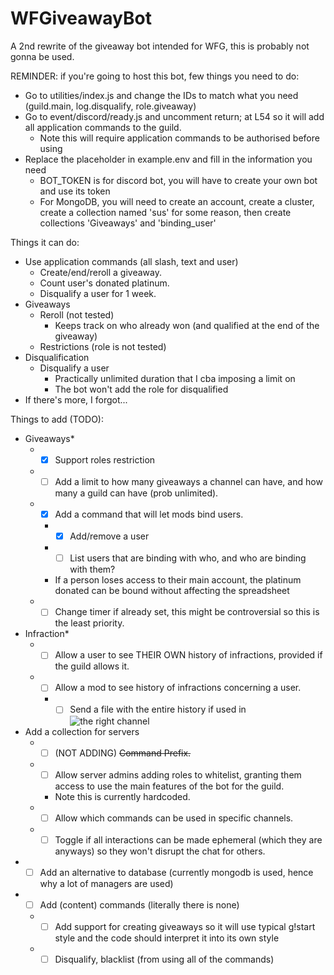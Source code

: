 # WFGiveawayBot
A 2nd rewrite of the giveaway bot intended for WFG, this is probably not gonna be used.


REMINDER: if you're going to host this bot, few things you need to do:
* Go to utilities/index.js and change the IDs to match what you need (guild.main, log.disqualify, role.giveaway)
* Go to event/discord/ready.js and uncomment return; at L54 so it will add all application commands to the guild.
  * Note this will require application commands to be authorised before using
* Replace the placeholder in example.env and fill in the information you need
  * BOT_TOKEN is for discord bot, you will have to create your own bot and use its token
  * For MongoDB, you will need to create an account, create a cluster, create a collection named 'sus' for some reason, then create collections 'Giveaways' and 'binding_user'

Things it can do:
* Use application commands (all slash, text and user)
  * Create/end/reroll a giveaway.
  * Count user's donated platinum.
  * Disqualify a user for 1 week.
* Giveaways
  * Reroll (not tested)
    * Keeps track on who already won (and qualified at the end of the giveaway)
  * Restrictions (role is not tested)
* Disqualification
  * Disqualify a user
    * Practically unlimited duration that I cba imposing a limit on
    * The bot won't add the role for disqualified
* If there's more, I forgot...

Things to add (TODO):
* Giveaways*
  * - [x] Support roles restriction
  * - [ ] Add a limit to how many giveaways a channel can have, and how many a guild can have (prob unlimited).
  * - [x] Add a command that will let mods bind users.
    * - [x] Add/remove a user
    * - [ ] List users that are binding with who, and who are binding with them?
    * If a person loses access to their main account, the platinum donated can be bound without affecting the spreadsheet
  * - [ ] Change timer if already set, this might be controversial so this is the least priority.
* Infraction*
  * - [ ] Allow a user to see THEIR OWN history of infractions, provided if the guild allows it.
  * - [ ] Allow a mod to see history of infractions concerning a user.
    * - [ ] Send a file with the entire history if used in ![the right channel](https://i.imgur.com/wBjmBZd.png)
* Add a collection for servers
  * - [ ] (NOT ADDING) ~~Command Prefix.~~
  * - [ ] Allow server admins adding roles to whitelist, granting them access to use the main features of the bot for the guild.
    * Note this is currently hardcoded.
  * - [ ] Allow which commands can be used in specific channels.
  * - [ ] Toggle if all interactions can be made ephemeral (which they are anyways) so they won't disrupt the chat for others.
* - [ ] Add an alternative to database (currently mongodb is used, hence why a lot of managers are used)
* - [ ] Add (content) commands (literally there is none)
  * - [ ] Add support for creating giveaways so it will use typical g!start style and the code should interpret it into its own style
  * - [ ] Disqualify, blacklist (from using all of the commands)